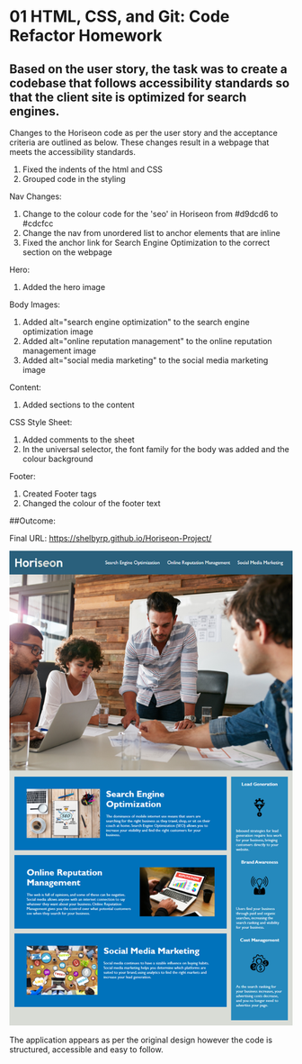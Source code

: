 # 01 HTML, CSS, and Git: Code Refactor Homework

## Based on the user story, the task was to create a codebase that follows accessibility standards so that the client site is optimized for search engines.


Changes to the Horiseon code as per the user story and the acceptance criteria are outlined as below. These changes result in a webpage that meets the accessibility standards. 

1. Fixed the indents of the html and CSS
2. Grouped code in the styling

Nav Changes:

1. Change to the colour code for the 'seo' in Horiseon from #d9dcd6 to #cdcfcc
2. Change the nav from unordered list to anchor elements that are inline 
3. Fixed the anchor link for Search Engine Optimization to the correct section on the webpage

Hero:
1. Added the hero image

Body Images:

1. Added alt="search engine optimization" to the search engine optimization image
2. Added alt="online reputation management" to the online reputation management image
3. Added alt="social media marketing" to the social media marketing image

Content:
1. Added sections to the content

CSS Style Sheet:

1. Added comments to the sheet
2. In the universal selector, the font family for the body was added and the colour background

Footer:

1. Created Footer tags
2. Changed the colour of the footer text


##Outcome:

Final URL: https://shelbyrp.github.io/Horiseon-Project/

 ![Final result appear as:](./assets/images/01-html-css-git-homework-demo.png)

The application appears as per the original design however the code is structured, accessible and easy to follow.
